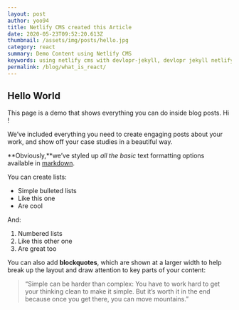 ```yaml
---
layout: post
author: yoo94
title: Netlify CMS created this Article
date: 2020-05-23T09:52:20.613Z
thumbnail: /assets/img/posts/hello.jpg
category: react
summary: Demo Content using Netlify CMS
keywords: using netlify cms with devlopr-jekyll, devlopr jekyll netlify cms, how to use netlify cms
permalink: /blog/what_is_react/
---
```

## Hello World

This page is a demo that shows everything you can do inside blog posts. Hi !

We’ve included everything you need to create engaging posts about your work, and show off your case studies in a beautiful way.

**Obviously,**we’ve styled up *all the basic* text formatting options available in [markdown](https://github.com/adam-p/markdown-here/wiki/Markdown-Cheatsheet).

You can create lists:

* Simple bulleted lists
* Like this one
* Are cool

And:

1. Numbered lists
2. Like this other one
3. Are great too

You can also add **blockquotes**, which are shown at a larger width to help break up the layout and draw attention to key parts of your content:

> “Simple can be harder than complex: You have to work hard to get your thinking clean to make it simple. But it’s worth it in the end because once you get there, you can move mountains.”